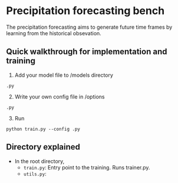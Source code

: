 # Precipitation forecasting bench

The precipitation forecasting aims to generate future time frames by learning from the historical obsevation.

## Quick walkthrough for implementation and training

1. Add your model file to /models directory
```
.py
```
2. Write your own config file in /options 
```
.py
```
3. Run 
```
python train.py --config .py
```


## Directory explained

* In the root directory,
  - `train.py`: Entry point to the training. Runs trainer.py.
  - `utils.py`:
